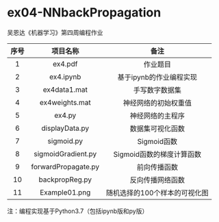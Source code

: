 # ex04-NNbackPropagation
吴恩达《机器学习》第四周编程作业

| 序号 |      项目名称       |             备注              |
| :--: | :-----------------: | :---------------------------: |
|  1   |       ex4.pdf       |           作业题目            |
|  2   |      ex4.ipynb      |    基于ipynb的作业编程实现    |
|  3   |    ex4data1.mat     |        手写数字数据集         |
|  4   |   ex4weights.mat    |     神经网络的初始权重值      |
|  5   |       ex4.py        |       神经网络的主程序        |
|  6   |   displayData.py    |       数据集可视化函数        |
|  7   |     sigmoid.py      |          Sigmoid函数          |
|  8   | sigmoidGradient.py  |   Sigmoid函数的梯度计算函数   |
|  9   | forwardPropagate.py |         前向传播函数          |
|  10  |   backpropReg.py    |       反向传播网络函数        |
|  11  |    Example01.png    | 随机选择的100个样本的可视化图 |

注：编程实现基于Python3.7（包括ipynb版和py版）

